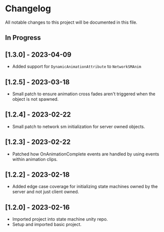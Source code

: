 # Changelog

All notable changes to this project will be documented in this file.

## In Progress

## [1.3.0] - 2023-04-09

* Added support for `DynamicAnimationAttribute` to `NetworkSMAnim`

## [1.2.5] - 2023-03-18

* Small patch to ensure animation cross fades aren't triggered
    when the object is not spawned.

## [1.2.4] - 2023-02-22

* Small patch to network sm initialization for server owned objects.

## [1.2.3] - 2023-02-22

* Patched how OnAnimationComplete events are handled by using events within
    animation clips.

## [1.2.2] - 2023-02-18

* Added edge case coverage for initializing state machines owned
    by the server and not just client owned.

## [1.2.0] - 2023-02-16

* Imported project into state machine unity repo.
* Setup and imported basic project.
